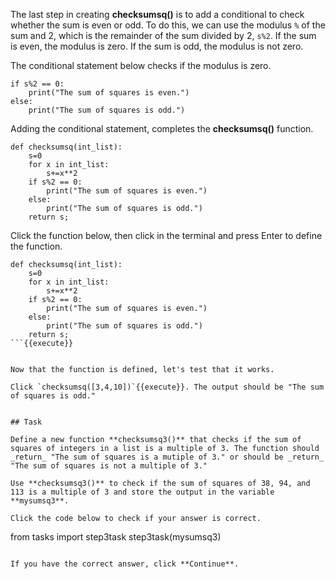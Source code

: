 The last step in creating **checksumsq()** is to add a conditional to check whether the sum is even or odd. To do this, we can use the modulus `%` of the sum and 2, which is the remainder of the sum divided by 2, `s%2`. If the sum is even, the modulus is zero. If the sum is odd, the modulus is not zero.

The conditional statement below checks if the modulus is zero.


```
if s%2 == 0:
    print("The sum of squares is even.")
else:
    print("The sum of squares is odd.")
```


Adding the conditional statement, completes the **checksumsq()** function.


```
def checksumsq(int_list):
    s=0
    for x in int_list:
        s+=x**2
    if s%2 == 0:
        print("The sum of squares is even.")
    else:
        print("The sum of squares is odd.")
    return s;
```

Click the function below, then click in the terminal and press Enter to define the function.

```
def checksumsq(int_list):
    s=0
    for x in int_list:
        s+=x**2
    if s%2 == 0:
        print("The sum of squares is even.")
    else:
        print("The sum of squares is odd.")
    return s;
```{{execute}}


Now that the function is defined, let's test that it works.

Click `checksumsq([3,4,10])`{{execute}}. The output should be "The sum of squares is odd."


## Task

Define a new function **checksumsq3()** that checks if the sum of squares of integers in a list is a multiple of 3. The function should _return_ "The sum of squares is a mutiple of 3." or should be _return_ "The sum of squares is not a multiple of 3." 

Use **checksumsq3()** to check if the sum of squares of 38, 94, and 113 is a multiple of 3 and store the output in the variable **mysumsq3**.

Click the code below to check if your answer is correct.

```
from tasks import step3task
step3task(mysumsq3)
```{{execute}}

If you have the correct answer, click **Continue**.
